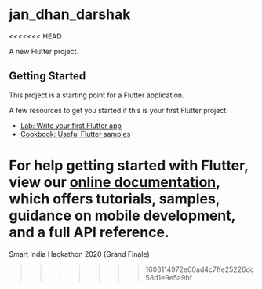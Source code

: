 # jan_dhan_darshak
<<<<<<< HEAD

A new Flutter project.

## Getting Started
This project is a starting point for a Flutter application.

A few resources to get you started if this is your first Flutter project:

- [Lab: Write your first Flutter app](https://flutter.dev/docs/get-started/codelab)
- [Cookbook: Useful Flutter samples](https://flutter.dev/docs/cookbook)

For help getting started with Flutter, view our
[online documentation](https://flutter.dev/docs), which offers tutorials,
samples, guidance on mobile development, and a full API reference.
=======
Smart India Hackathon 2020 (Grand Finale)
>>>>>>> 1603114972e00ad4c7ffe25226dc58d1e9e5a9bf
